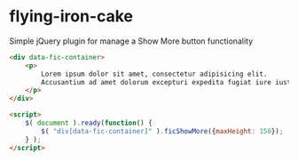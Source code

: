 # flying-iron-cake

Simple jQuery plugin for manage a Show More button functionality

```html
<div data-fic-container>
    <p>
        Lorem ipsum dolor sit amet, consectetur adipisicing elit.
        Accusantium ad amet dolorum excepturi expedita fugiat iure iusto
    </p>
</div>

<script>
    $( document ).ready(function() {
        $( "div[data-fic-container]" ).ficShowMore({maxHeight: 150});
    } );
</script>
```
